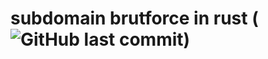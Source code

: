 # subdomain brutforce in rust (![GitHub last commit](https://img.shields.io/github/last-commit/hazemeldoc/subdomain-brute?style=plastic))
